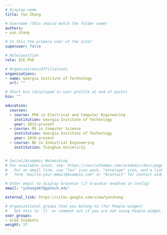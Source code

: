```yaml
---
# Display name
title: Yun Zhang

# Username (this should match the folder name)
authors:
- yun_zhang

# Is this the primary user of the site?
superuser: false

# Role/position
role: ECE PhD

# Organizations/Affiliations
organizations:
- name: Georgia Institute of Technology
  url: ""

# Short bio (displayed in user profile at end of posts)
bio: ""

education:
  courses:
  - course: PhD in Electrical and Computer Engineering
    institution: Georgia Institute of Technology
    year: 2013-present
  - course: MS in Computer Science
    institution: Georgia Institute of Technology
    year: 2016-present
  - course: BE in Industrial Engineering
    institution: Tsinghua University


# Social/Academic Networking
# For available icons, see: https://sourcethemes.com/academic/docs/page-builder/#icons
#   For an email link, use "fas" icon pack, "envelope" icon, and a link in the
#   form "mailto:your-email@example.com" or "#contact" for contact widget.

# Enter email to display Gravatar (if Gravatar enabled in Config)
email: "yzhang467@gatech.edu"

external_link: https://sites.google.com/view/yunzhang

# Organizational groups that you belong to (for People widget)
#   Set this to `[]` or comment out if you are not using People widget.
user_groups:
- Grad Students
weight: 27
---
```

